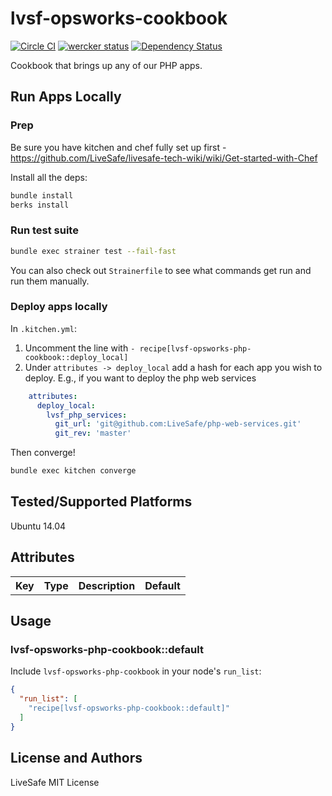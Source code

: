 # lvsf-opsworks-cookbook

[![Circle CI](https://circleci.com/gh/LiveSafe/lvsf-opsworks-php-cookbook.svg?style=svg&circle-token=3e22a74258409188892fff680c6256a859a0576b)](https://circleci.com/gh/LiveSafe/lvsf-opsworks-php-cookbook) [![wercker status](https://app.wercker.com/status/2c48e40ece2552cd83e362ddbe0234f3/m "wercker status")](https://app.wercker.com/project/bykey/2c48e40ece2552cd83e362ddbe0234f3) [![Dependency Status](https://www.versioneye.com/user/projects/54be98bc6c0035208100002b/badge.svg?style=flat)](https://www.versioneye.com/user/projects/54be98bc6c0035208100002b)

Cookbook that brings up any of our PHP apps.

## Run Apps Locally

### Prep

Be sure you have kitchen and chef fully set up first - https://github.com/LiveSafe/livesafe-tech-wiki/wiki/Get-started-with-Chef


Install all the deps:
```bash
bundle install
berks install
```

### Run test suite

```bash
bundle exec strainer test --fail-fast
```

You can also check out `Strainerfile` to see what commands get run and run them manually.


### Deploy apps locally

In `.kitchen.yml`:

1. Uncomment the line with `- recipe[lvsf-opsworks-php-cookbook::deploy_local]`
1. Under `attributes -> deploy_local` add a hash for each app you wish to deploy.  E.g., if you want to deploy the php web services
```yml
    attributes:
      deploy_local:
        lvsf_php_services:
          git_url: 'git@github.com:LiveSafe/php-web-services.git'
          git_rev: 'master'
```
Then converge!

```bash
bundle exec kitchen converge
```

## Tested/Supported Platforms

Ubuntu 14.04

## Attributes

<table>
  <tr>
    <th>Key</th>
    <th>Type</th>
    <th>Description</th>
    <th>Default</th>
  </tr>
</table>

## Usage

### lvsf-opsworks-php-cookbook::default

Include `lvsf-opsworks-php-cookbook` in your node's `run_list`:

```json
{
  "run_list": [
    "recipe[lvsf-opsworks-php-cookbook::default]"
  ]
}
```

## License and Authors

LiveSafe
MIT License
